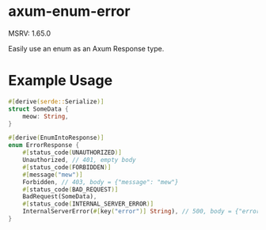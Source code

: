 # axum-enum-error

MSRV: 1.65.0

Easily use an enum as an Axum Response type.

# Example Usage
```rs
#[derive(serde::Serialize)]
struct SomeData {
	meow: String,
}

#[derive(EnumIntoResponse)]
enum ErrorResponse {
	#[status_code(UNAUTHORIZED)]
	Unauthorized, // 401, empty body
	#[status_code(FORBIDDEN)]
	#[message("mew")]
	Forbidden, // 403, body = {"message": "mew"}
	#[status_code(BAD_REQUEST)]
	BadRequest(SomeData),
	#[status_code(INTERNAL_SERVER_ERROR)]
	InternalServerError(#[key("error")] String), // 500, body = {"error": STRING},
}
```
